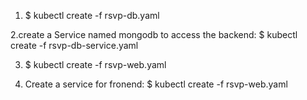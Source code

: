 1. $ kubectl create -f rsvp-db.yaml

2.create a Service named mongodb to access the backend:
  $ kubectl create -f rsvp-db-service.yaml
  
3. $ kubectl create -f rsvp-web.yaml

4. Create a service for fronend:
  $ kubectl create -f rsvp-web.yaml
